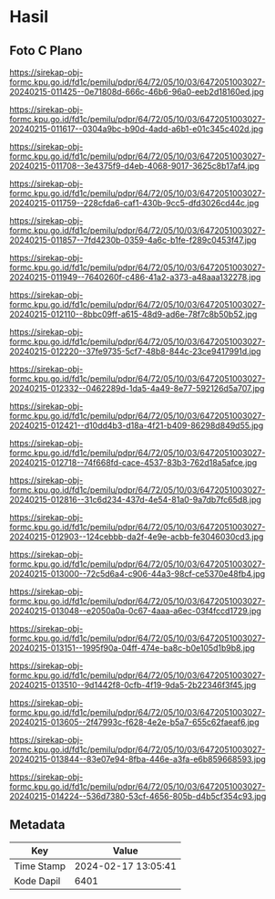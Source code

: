 # Hasil

## Foto C Plano

https://sirekap-obj-formc.kpu.go.id/fd1c/pemilu/pdpr/64/72/05/10/03/6472051003027-20240215-011425--0e71808d-666c-46b6-96a0-eeb2d18160ed.jpg

https://sirekap-obj-formc.kpu.go.id/fd1c/pemilu/pdpr/64/72/05/10/03/6472051003027-20240215-011617--0304a9bc-b90d-4add-a6b1-e01c345c402d.jpg

https://sirekap-obj-formc.kpu.go.id/fd1c/pemilu/pdpr/64/72/05/10/03/6472051003027-20240215-011708--3e4375f9-d4eb-4068-9017-3625c8b17af4.jpg

https://sirekap-obj-formc.kpu.go.id/fd1c/pemilu/pdpr/64/72/05/10/03/6472051003027-20240215-011759--228cfda6-caf1-430b-9cc5-dfd3026cd44c.jpg

https://sirekap-obj-formc.kpu.go.id/fd1c/pemilu/pdpr/64/72/05/10/03/6472051003027-20240215-011857--7fd4230b-0359-4a6c-b1fe-f289c0453f47.jpg

https://sirekap-obj-formc.kpu.go.id/fd1c/pemilu/pdpr/64/72/05/10/03/6472051003027-20240215-011949--7640260f-c486-41a2-a373-a48aaa132278.jpg

https://sirekap-obj-formc.kpu.go.id/fd1c/pemilu/pdpr/64/72/05/10/03/6472051003027-20240215-012110--8bbc09ff-a615-48d9-ad6e-78f7c8b50b52.jpg

https://sirekap-obj-formc.kpu.go.id/fd1c/pemilu/pdpr/64/72/05/10/03/6472051003027-20240215-012220--37fe9735-5cf7-48b8-844c-23ce9417991d.jpg

https://sirekap-obj-formc.kpu.go.id/fd1c/pemilu/pdpr/64/72/05/10/03/6472051003027-20240215-012332--0462289d-1da5-4a49-8e77-592126d5a707.jpg

https://sirekap-obj-formc.kpu.go.id/fd1c/pemilu/pdpr/64/72/05/10/03/6472051003027-20240215-012421--d10dd4b3-d18a-4f21-b409-86298d849d55.jpg

https://sirekap-obj-formc.kpu.go.id/fd1c/pemilu/pdpr/64/72/05/10/03/6472051003027-20240215-012718--74f668fd-cace-4537-83b3-762d18a5afce.jpg

https://sirekap-obj-formc.kpu.go.id/fd1c/pemilu/pdpr/64/72/05/10/03/6472051003027-20240215-012816--31c6d234-437d-4e54-81a0-9a7db7fc65d8.jpg

https://sirekap-obj-formc.kpu.go.id/fd1c/pemilu/pdpr/64/72/05/10/03/6472051003027-20240215-012903--124cebbb-da2f-4e9e-acbb-fe3046030cd3.jpg

https://sirekap-obj-formc.kpu.go.id/fd1c/pemilu/pdpr/64/72/05/10/03/6472051003027-20240215-013000--72c5d6a4-c906-44a3-98cf-ce5370e48fb4.jpg

https://sirekap-obj-formc.kpu.go.id/fd1c/pemilu/pdpr/64/72/05/10/03/6472051003027-20240215-013048--e2050a0a-0c67-4aaa-a6ec-03f4fccd1729.jpg

https://sirekap-obj-formc.kpu.go.id/fd1c/pemilu/pdpr/64/72/05/10/03/6472051003027-20240215-013151--1995f90a-04ff-474e-ba8c-b0e105d1b9b8.jpg

https://sirekap-obj-formc.kpu.go.id/fd1c/pemilu/pdpr/64/72/05/10/03/6472051003027-20240215-013510--9d1442f8-0cfb-4f19-9da5-2b22346f3f45.jpg

https://sirekap-obj-formc.kpu.go.id/fd1c/pemilu/pdpr/64/72/05/10/03/6472051003027-20240215-013605--2f47993c-f628-4e2e-b5a7-655c62faeaf6.jpg

https://sirekap-obj-formc.kpu.go.id/fd1c/pemilu/pdpr/64/72/05/10/03/6472051003027-20240215-013844--83e07e94-8fba-446e-a3fa-e6b859668593.jpg

https://sirekap-obj-formc.kpu.go.id/fd1c/pemilu/pdpr/64/72/05/10/03/6472051003027-20240215-014224--536d7380-53cf-4656-805b-d4b5cf354c93.jpg


## Metadata

| Key        | Value               |
| ---------- | ------------------- |
| Time Stamp | 2024-02-17 13:05:41 |
| Kode Dapil | 6401                |



